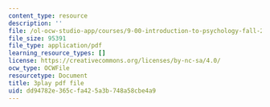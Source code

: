 ```yaml
---
content_type: resource
description: ''
file: /ol-ocw-studio-app/courses/9-00-introduction-to-psychology-fall-2004/dd94782e365cfa425a3b748a58cbe4a9_10509.pdf
file_size: 95391
file_type: application/pdf
learning_resource_types: []
license: https://creativecommons.org/licenses/by-nc-sa/4.0/
ocw_type: OCWFile
resourcetype: Document
title: 3play pdf file
uid: dd94782e-365c-fa42-5a3b-748a58cbe4a9
---
```

